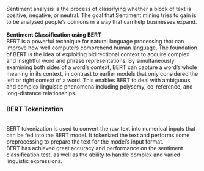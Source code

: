 Sentiment analysis is the process of classifying whether a block of text is positive, negative, or neutral. The goal that Sentiment mining tries to gain is to be analysed people’s opinions in a way that can help businesses expand.<br>
<br>
<b>Sentiment Classification using BERT</b>
<br>
BERT is a powerful technique for natural language processing that can improve how well computers comprehend human language. The foundation of BERT is the idea of exploiting bidirectional context to acquire complex and insightful word and phrase representations. By simultaneously examining both sides of a word’s context, BERT can capture a word’s whole meaning in its context, in contrast to earlier models that only considered the left or right context of a word. This enables BERT to deal with ambiguous and complex linguistic phenomena including polysemy, co-reference, and long-distance relationships.
<br>
<h3>BERT Tokenization</h3>
<br>BERT tokenization is used to convert the raw text into numerical inputs that can be fed into the BERT model. It tokenized the text and performs some preprocessing to prepare the text for the model’s input format. <br>
BERT has achieved great accuracy and performance on the sentiment classification test, as well as the ability to handle complex and varied linguistic expressions.
